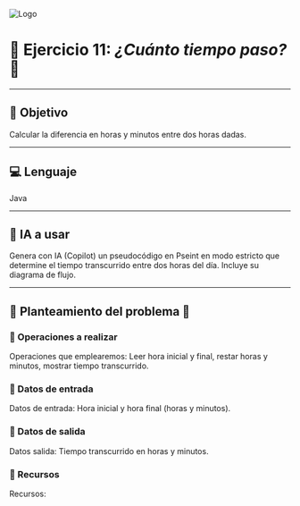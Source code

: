 ![Logo](https://msc-itorizaba.mx/wp-content/uploads/2019/09/logomsc.png)

# 🦉 Ejercicio 11: *¿Cuánto tiempo paso?* 🦉

---

## 🎯 Objetivo
Calcular la diferencia en horas y minutos entre dos horas dadas.

---

## 💻 Lenguaje
Java

---

## 🤖 IA a usar
Genera con IA (Copilot) un pseudocódigo en Pseint en modo estricto que determine el tiempo transcurrido entre dos horas del día. Incluye su diagrama de flujo.

---

## 📄 Planteamiento del problema 📄

### 🔹 Operaciones a realizar
Operaciones que emplearemos: Leer hora inicial y final, restar horas y minutos, mostrar tiempo transcurrido.

### 🔹 Datos de entrada
Datos de entrada: Hora inicial y hora final (horas y minutos).

### 🔹 Datos de salida
Datos salida: Tiempo transcurrido en horas y minutos.

### 🔹 Recursos
Recursos:
